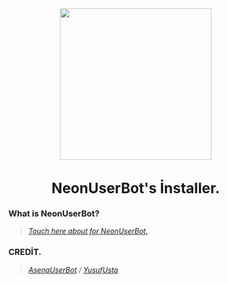 
<div align="center">
  <img src="https://github.com/nusrte/NeonUserBot-Old/blob/master/photo/neonub.jpg" width="300" height="300">
</div>
<h1 align="center">
NeonUserBot's İnstaller.
</h1>



<h3>What is NeonUserBot?</h3>

>*[Touch here about for NeonUserBot.](https://github.com/nusrte/neonuserbot)*

<h3>CREDİT.</h3>

>*[AsenaUserBot](https://GitHub.com/YusufUsta/AsenaUserBot) / [YusufUsta](https://GitHub.com/YusufUsta/)*
